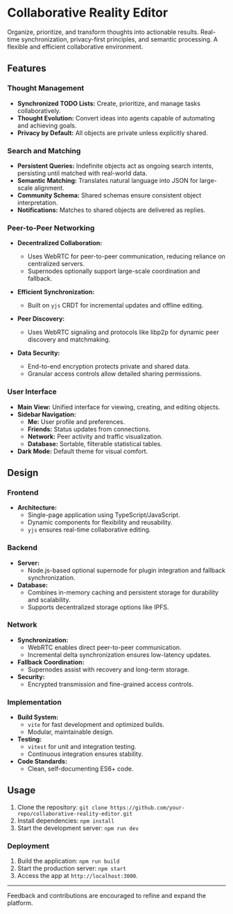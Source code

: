 # Collaborative Reality Editor

Organize, prioritize, and transform thoughts into actionable results. Real-time synchronization, privacy-first principles, and semantic processing. A flexible and efficient collaborative environment.

## Features

### Thought Management

- **Synchronized TODO Lists:** Create, prioritize, and manage tasks collaboratively.
- **Thought Evolution:** Convert ideas into agents capable of automating and achieving goals.
- **Privacy by Default:** All objects are private unless explicitly shared.

### Search and Matching

- **Persistent Queries:** Indefinite objects act as ongoing search intents, persisting until matched with real-world data.
- **Semantic Matching:** Translates natural language into JSON for large-scale alignment.
- **Community Schema:** Shared schemas ensure consistent object interpretation.
- **Notifications:** Matches to shared objects are delivered as replies.

### Peer-to-Peer Networking

- **Decentralized Collaboration:**
  - Uses WebRTC for peer-to-peer communication, reducing reliance on centralized servers.
  - Supernodes optionally support large-scale coordination and fallback.

- **Efficient Synchronization:**
  - Built on `yjs` CRDT for incremental updates and offline editing.

- **Peer Discovery:**
  - Uses WebRTC signaling and protocols like libp2p for dynamic peer discovery and matchmaking.

- **Data Security:**
  - End-to-end encryption protects private and shared data.
  - Granular access controls allow detailed sharing permissions.

### User Interface

- **Main View:** Unified interface for viewing, creating, and editing objects.
- **Sidebar Navigation:**
  - **Me:** User profile and preferences.
  - **Friends:** Status updates from connections.
  - **Network:** Peer activity and traffic visualization.
  - **Database:** Sortable, filterable statistical tables.
- **Dark Mode:** Default theme for visual comfort.

## Design

### Frontend

- **Architecture:**
  - Single-page application using TypeScript/JavaScript.
  - Dynamic components for flexibility and reusability.
  - `yjs` ensures real-time collaborative editing.

### Backend

- **Server:**
  - Node.js-based optional supernode for plugin integration and fallback synchronization.
- **Database:**
  - Combines in-memory caching and persistent storage for durability and scalability.
  - Supports decentralized storage options like IPFS.

### Network

- **Synchronization:**
  - WebRTC enables direct peer-to-peer communication.
  - Incremental delta synchronization ensures low-latency updates.
- **Fallback Coordination:**
  - Supernodes assist with recovery and long-term storage.
- **Security:**
  - Encrypted transmission and fine-grained access controls.

### Implementation

- **Build System:**
  - `vite` for fast development and optimized builds.
  - Modular, maintainable design.
- **Testing:**
  - `vitest` for unit and integration testing.
  - Continuous integration ensures stability.
- **Code Standards:**
  - Clean, self-documenting ES6+ code.

## Usage

1. Clone the repository: `git clone https://github.com/your-repo/collaborative-reality-editor.git`
2. Install dependencies: `npm install`
3. Start the development server: `npm run dev`

### Deployment

1. Build the application: `npm run build`
2. Start the production server: `npm start`
3. Access the app at `http://localhost:3000`.

---

Feedback and contributions are encouraged to refine and expand the platform.


